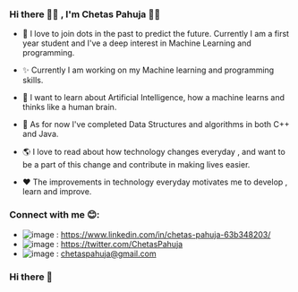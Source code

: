 
### Hi there 🙋‍♂️ , I'm Chetas Pahuja 👨‍🎓



- 🌱  I love to join dots in the past to predict the future. Currently I am a first year student and I've a deep interest in Machine Learning and programming.

- ✨  Currently I am working on my Machine learning and programming skills. 

- 🤩  I want to learn about Artificial Intelligence, how a machine learns and thinks like a human brain.

- 🔭  As for now I've completed Data Structures and algorithms in both C++ and Java.

- 🌎  I love to read about how technology changes everyday , and want to be a part of this change and contribute in making lives easier.

- ❤  The improvements in technology everyday motivates me to develop , learn and improve.

### Connect with me 😊:
- ![image](https://user-images.githubusercontent.com/75940206/126946450-cbbfe6b4-8c2d-46bf-9159-a6206dd0f6ed.png)
: https://www.linkedin.com/in/chetas-pahuja-63b348203/
- ![image](https://user-images.githubusercontent.com/75940206/126946468-850953dd-9c3e-4e9f-93db-c2f1f7a5477b.png)
: https://twitter.com/ChetasPahuja
- ![image](https://user-images.githubusercontent.com/75940206/126946603-48fc8f21-4805-408b-8301-c94931107abf.png)
: chetaspahuja@gmail.com


### Hi there 👋

<!--
**chetaspahuja/chetaspahuja** is a ✨ _special_ ✨ repository because its `README.md` (this file) appears on your GitHub profile.

Here are some ideas to get you started:

- 🔭 I’m currently working on ...
- 🌱 I’m currently learning ...
- 👯 I’m looking to collaborate on ...
- 🤔 I’m looking for help with ...
- 💬 Ask me about ...
- 📫 How to reach me: ...
- 😄 Pronouns: ...
- ⚡ Fun fact: ...
-->
